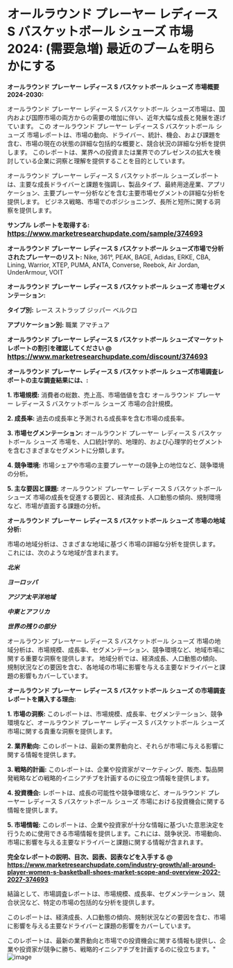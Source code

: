 # オールラウンド プレーヤー レディース S バスケットボール シューズ 市場 2024: (需要急増) 最近のブームを明らかにする

<strong>オールラウンド プレーヤー レディース S バスケットボール シューズ 市場概要 2024-2030:</strong>

オールラウンド プレーヤー レディース S バスケットボール シューズ市場は、国内および国際市場の両方からの需要の増加に伴い、近年大幅な成長と発展を遂げています。 この オールラウンド プレーヤー レディース S バスケットボール シューズ 市場レポートは、市場の動向、ドライバー、統計、機会、および課題を含む、市場の現在の状態の詳細な包括的な概要と、競合状況の詳細な分析を提供します。 このレポートは、業界への投資または業界でのプレゼンスの拡大を検討している企業に洞察と理解を提供することを目的としています。

オールラウンド プレーヤー レディース S バスケットボール シューズレポートは、主要な成長ドライバーと課題を強調し、製品タイプ、最終用途産業、アプリケーション、主要プレーヤー分析などを含む主要市場セグメントの詳細な分析を提供します。 ビジネス戦略、市場でのポジショニング、長所と短所に関する洞察を提供します。



<strong>サンプル レポートを取得する: <a href=https://www.marketresearchupdate.com/sample/374693><font size=3 color=#0000ff>https://www.marketresearchupdate.com/sample/374693</font></a></strong>



<strong>オールラウンド プレーヤー レディース S バスケットボール シューズ市場で分析されたプレーヤーのリスト:</strong>
Nike, 361°, PEAK, BAGE, Adidas, ERKE, CBA, Lining, Warrior, XTEP, PUMA, ANTA, Converse, Reebok, Air Jordan, UnderArmour, VOIT



<strong>オールラウンド プレーヤー レディース S バスケットボール シューズ 市場セグメンテーション:</strong>



<strong>タイプ別:</strong>
レース
ストラップ
ジッパー
ベルクロ



<strong>アプリケーション別:</strong>
職業
アマチュア



<strong>オールラウンド プレーヤー レディース S バスケットボール シューズマーケットレポートの割引を確認してください @ <a href=https://www.marketresearchupdate.com/discount/374693><font size=3 color=#0000ff>https://www.marketresearchupdate.com/discount/374693</font></a></strong>



<strong>オールラウンド プレーヤー レディース S バスケットボール シューズ市場調査レポートの主な調査結果には、:</strong>



<strong>1. 市場規模:</strong> 消費者の総数、売上高、市場価値を含む オールラウンド プレーヤー レディース S バスケットボール シューズ 市場の合計規模。



<strong>2. 成長率:</strong> 過去の成長率と予測される成長率を含む市場の成長率。



<strong>3. 市場セグメンテーション:</strong> オールラウンド プレーヤー レディース S バスケットボール シューズ 市場を、人口統計学的、地理的、および心理学的セグメントを含むさまざまなセグメントに分類します。



<strong>4. 競争環境:</strong> 市場シェアや市場の主要プレーヤーの競争上の地位など、競争環境の分析。



<strong>5. 主な要因と課題:</strong> オールラウンド プレーヤー レディース S バスケットボール シューズ 市場の成長を促進する要因と、経済成長、人口動態の傾向、規制環境など、市場が直面する課題の分析。



<strong>オールラウンド プレーヤー レディース S バスケットボール シューズ 市場の地域分析:</strong>

市場の地域分析は、さまざまな地域に基づく市場の詳細な分析を提供します。 これには、次のような地域が含まれます。

<em>

<strong>北米</strong></em>
<em>

<strong>ヨーロッパ</strong></em>
<em>

<strong>アジア太平洋地域</strong></em>
<em>

<strong>中東とアフリカ</strong></em>
<em>

<strong>世界の残りの部分</strong></em>

オールラウンド プレーヤー レディース S バスケットボール シューズ 市場の地域分析は、市場規模、成長率、セグメンテーション、競争環境など、地域市場に関する重要な洞察を提供します。 地域分析では、経済成長、人口動態の傾向、規制状況などの要因を含む、各地域の市場に影響を与える主要なドライバーと課題の影響もカバーしています。



<strong>オールラウンド プレーヤー レディース S バスケットボール シューズ の市場調査レポートを購入する理由:</strong>



<strong>1. 市場の洞察:</strong> このレポートは、市場規模、成長率、セグメンテーション、競争環境など、オールラウンド プレーヤー レディース S バスケットボール シューズ 市場に関する貴重な洞察を提供します。



<strong>2. 業界動向:</strong> このレポートは、最新の業界動向と、それらが市場に与える影響に関する情報を提供します。



<strong>3. 戦略的計画:</strong> このレポートは、企業や投資家がマーケティング、販売、製品開発戦略などの戦略的イニシアチブを計画するのに役立つ情報を提供します。



<strong>4. 投資機会:</strong> レポートは、成長の可能性や競争環境など、オールラウンド プレーヤー レディース S バスケットボール シューズ 市場における投資機会に関する情報を提供します。



<strong>5. 市場情報:</strong> このレポートは、企業や投資家が十分な情報に基づいた意思決定を行うために使用できる市場情報を提供します。これには、競争状況、市場動向、市場に影響を与える主要なドライバーと課題に関する情報が含まれます。



<strong><b>完全なレポートの説明、目次、図表、図表などを入手する @ <a href=https://www.marketresearchupdate.com/industry-growth/all-around-player-women-s-basketball-shoes-market-scope-and-overview-2022-2027-374693>https://www.marketresearchupdate.com/industry-growth/all-around-player-women-s-basketball-shoes-market-scope-and-overview-2022-2027-374693</a></b></strong>

結論として、市場調査レポートは、市場規模、成長率、セグメンテーション、競合状況など、特定の市場の包括的な分析を提供します。

このレポートは、経済成長、人口動態の傾向、規制状況などの要因を含む、市場に影響を与える主要なドライバーと課題の影響をカバーしています。

このレポートは、最新の業界動向と市場での投資機会に関する情報も提供し、企業や投資家が競争に勝ち、戦略的イニシアチブを計画するのに役立ちます。"
![image](https://github.com/renukap7961/renukap7961/assets/163852544/13d7a6be-3330-4189-8ffa-55df37c042f5)
